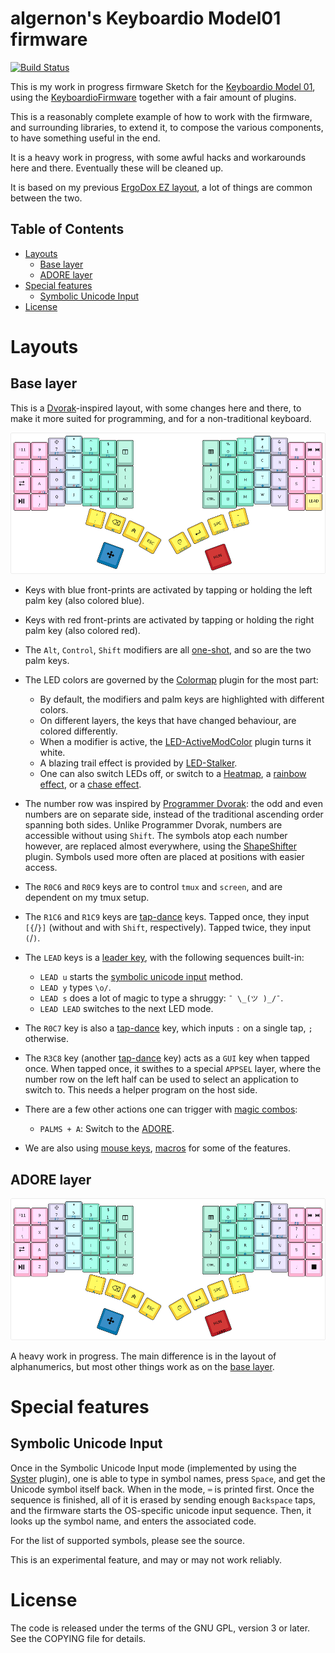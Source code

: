 <!-- -*- mode: markdown; fill-column: 8192 -*- -->

algernon's Keyboardio Model01 firmware
======================================

[![Build Status](https://travis-ci.org/algernon/Model01-sketch.svg?branch=master)](https://travis-ci.org/algernon/Model01-sketch)

This is my work in progress firmware Sketch for the [Keyboardio Model 01][kbdio], using the [KeyboardioFirmware][kbfw] together with a fair amount of plugins.

This is a reasonably complete example of how to work with the firmware, and surrounding libraries, to extend it, to compose the various components, to have something useful in the end.

 [kbfw]: https://github.com/keyboardio/KeyboardioFirmware
 [kbdio]: https://shop.keyboard.io/

It is a heavy work in progress, with some awful hacks and workarounds here and there. Eventually these will be cleaned up.

It is based on my previous [ErgoDox EZ layout][ergodox-layout], a lot of things are common between the two.

 [ergodox-layout]: https://github.com/algernon/ergodox-layout

## Table of Contents

* [Layouts](#layouts)
    - [Base layer](#base-layer)
    - [ADORE layer](#adore-layer)
* [Special features](#special-features)
    - [Symbolic Unicode Input](#symbolic-unicode-input)
* [License](#license)

# Layouts

## Base layer

This is a [Dvorak][dvorak]-inspired layout, with some changes here and there, to make it more suited for programming, and for a non-traditional keyboard.

 [dvorak]: https://en.wikipedia.org/wiki/Dvorak_Simplified_Keyboard

[![Base layer](images/base-layer.png)](http://www.keyboard-layout-editor.com/#/gists/f938a01e31f6b329364aea02cbda9977)

* Keys with blue front-prints are activated by tapping or holding the left palm key (also colored blue).
* Keys with red front-prints are activated by tapping or holding the right palm key (also colored red).
* The `Alt`, `Control`, `Shift` modifiers are all [one-shot][akela:oneshot], and so are the two palm keys.
* The LED colors are governed by the [Colormap][akela:colormap] plugin for the most part:
  - By default, the modifiers and palm keys are highlighted with different colors.
  - On different layers, the keys that have changed behaviour, are colored differently.
  - When a modifier is active, the [LED-ActiveModColor][akela:led-activemodcolor] plugin turns it white.
  - A blazing trail effect is provided by [LED-Stalker][akela:led-stalker].
  - One can also switch LEDs off, or switch to a [Heatmap][akela:heatmap], a [rainbow effect][keyboardio:rainbow], or a [chase effect][keyboardio:chase].
* The number row was inspired by [Programmer Dvorak][dvorak:prg]: the odd and even numbers are on separate side, instead of the traditional ascending order spanning both sides. Unlike Programmer Dvorak, numbers are accessible without using `Shift`. The symbols atop each number however, are replaced almost everywhere, using the [ShapeShifter][akela:shapeshifter] plugin. Symbols used more often are placed at positions with easier access.
* The `R0C6` and `R0C9` keys are to control `tmux` and `screen`, and are dependent on my tmux setup.
* The `R1C6` and `R1C9` keys are [tap-dance][akela:tap-dance] keys. Tapped once, they input `[{`/`}]` (without and with `Shift`, respectively). Tapped twice, they input `(`/`)`.
* The `LEAD` keys is a [leader key][akela:leader], with the following sequences built-in:
  - `LEAD u` starts the [symbolic unicode input](#symbolic-unicode-input) method.
  - `LEAD y` types `\o/`.
  - `LEAD s` does a lot of magic to type a shruggy: `¯ \_(ツ )_/¯`.
  - `LEAD LEAD` switches to the next LED mode.
* The `R0C7` key is also a [tap-dance][akela:tap-dance] key, which inputs `:` on a single tap, `;` otherwise.
* The `R3C8` key (another [tap-dance][akela:tap-dance] key) acts as a `GUI` key when tapped once. When tapped once, it swithes to a special `APPSEL` layer, where the number row on the left half can be used to select an application to switch to. This needs a helper program on the host side.
* There are a few other actions one can trigger with [magic combos][akela:magic-combos]:
  - `PALMS + A`: Switch to the [ADORE](#adore-layer).
* We are also using [mouse keys][keyboardio:mouse-keys], [macros][keyboardio:macros] for some of the features.

  [dvorak:prg]: http://www.kaufmann.no/roland/dvorak/
  [akela:shapeshifter]: https://github.com/keyboardio/Akela-ShapeShifter
  [akela:oneshot]: https://github.com/keyboardio/Akela-OneShot
  [akela:colormap]: https://github.com/keyboardio/Akela-Colormap
  [akela:led-activemodcolor]: https://github.com/keyboardio/Akela-LED-ActiveModColor
  [akela:led-stalker]: https://github.com/keyboardio/Akela-LED-Stalker
  [akela:heatmap]: https://github.com/keyboardio/Akela-Heatmap
  [keyboardio:rainbow]: https://github.com/keyboardio/Keyboardio-LEDEffect-Rainbow
  [keyboardio:chase]: https://github.com/keyboardio/Keyboardio-LEDEffect-Chase
  [akela:tap-dance]: https://github.com/keyboardio/Akela-TapDance
  [akela:leader]: https://github.com/keyboardio/Akela-Leader
  [akela:magic-combos]: https://github.com/keyboardio/Akela-MagicCombo
  [keyboardio:mouse-keys]: https://github.com/keyboardio/Keyboardio-MouseKeys
  [keyboardio:macros]: https://github.com/keyboardio/Keyboardio-Macros
  
## ADORE layer

[![ADORE layer](images/adore-layer.png)](http://www.keyboard-layout-editor.com/#/gists/da05641b419790a7a4c1297c4e58ec9f)

A heavy work in progress. The main difference is in the layout of alphanumerics, but most other things work as on the [base layer](#base-layer).

# Special features

## Symbolic Unicode Input

Once in the Symbolic Unicode Input mode (implemented by using the [Syster][akela:syster] plugin), one is able to type in symbol names, press `Space`, and get the Unicode symbol itself back. When in the mode, `⌨` is printed first. Once the sequence is finished, all of it is erased by sending enough `Backspace` taps, and the firmware starts the OS-specific unicode input sequence. Then, it looks up the symbol name, and enters the associated code.

 [akela:syster]: https://github.com/keyboardio/Akela-Syster

For the list of supported symbols, please see the source.

This is an experimental feature, and may or may not work reliably.

# License

The code is released under the terms of the GNU GPL, version 3 or later. See the
COPYING file for details.
